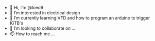 - 👋 Hi, I’m @toed9
- 👀 I’m interested in electrical design
- 🌱 I’m currently learning VFD and how to program an arduino to trigger IGTB's
- 💞️ I’m looking to collaborate on ...
- 📫 How to reach me ... 

<!---
toed9/toed9 is a ✨ special ✨ repository because its `README.md` (this file) appears on your GitHub profile.
You can click the Preview link to take a look at your changes.
--->
